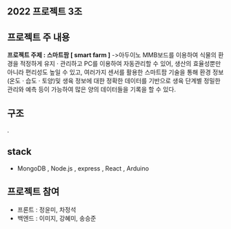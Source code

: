 ## 2022 프로젝트 3조
프로젝트 주 내용 
---
 **프로젝트 주제 : 스마트팜 [ smart farm ]**
 ->아두이노 MMB보드를 이용하여 식물의 환경을 적정하게 유지 · 관리하고 PC를 이용하여 자동관리할 수 있어, 생산의 효율성뿐만 아니라 편리성도 높일 수 있고, 여러가지 센서를 활용한 스마트팜 기술을 통해 환경 정보(온도 · 습도 · 토양)및 생육 정보에 대한 정확한 데이터를 기반으로 생육 단계별 정밀한 관리와 예측 등이 가능하여 많은 양의 데이터들을 기록을 할 수 있다.  

구조
---
.

stack
---
 * MongoDB , Node.js , express , React , Arduino

프로젝트 참여
---
* 프론트 : 정윤미, 차정석
* 백엔드 : 이미지, 강혜미, 송승준
